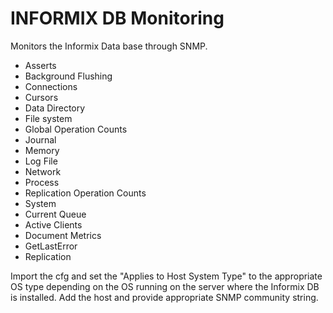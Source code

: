 INFORMIX DB Monitoring
======================

Monitors the Informix Data base through SNMP.
* Asserts
* Background Flushing
* Connections
* Cursors
* Data Directory
* File system
* Global Operation Counts
* Journal
* Memory
* Log File
* Network
* Process
* Replication Operation Counts
* System
* Current Queue
* Active Clients
* Document Metrics
* GetLastError
* Replication

Import the cfg and set the "Applies to Host System Type" to the appropriate OS type depending on the OS running on the server where the Informix DB is installed.
Add the host and provide appropriate SNMP community string.
